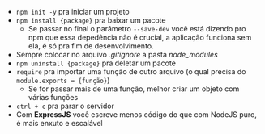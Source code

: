 - `npm init -y` pra iniciar um projeto
- `npm install {package}` pra baixar um pacote
  - Se passar no final o parâmetro `--save-dev` você está dizendo pro npm que essa depedência não é crucial, a aplicação funciona sem ela, é só pra fim de desenvolvimento.
- Sempre colocar no arquivo *.gitignore* a pasta *node_modules*
- `npm uninstall {package}` pra deletar um pacote
- `require` pra importar uma função de outro arquivo (o qual precisa do `module.exports = {função}`)
  - Se for passar mais de uma função, melhor criar um objeto com várias funções
- `ctrl + c` pra parar o servidor
- Com **ExpressJS** você escreve menos código do que com NodeJS puro, é mais enxuto e escalável 
